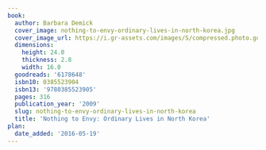 ```yaml
---
book:
  author: Barbara Demick
  cover_image: nothing-to-envy-ordinary-lives-in-north-korea.jpg
  cover_image_url: https://i.gr-assets.com/images/S/compressed.photo.goodreads.com/books/1320449375l/6178648._SX98_.jpg
  dimensions:
    height: 24.0
    thickness: 2.8
    width: 16.0
  goodreads: '6178648'
  isbn10: 0385523904
  isbn13: '9780385523905'
  pages: 316
  publication_year: '2009'
  slug: nothing-to-envy-ordinary-lives-in-north-korea
  title: 'Nothing to Envy: Ordinary Lives in North Korea'
plan:
  date_added: '2016-05-19'
---
```

